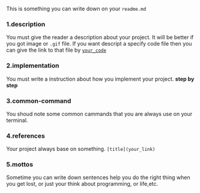 This is something you can write down on your `readme.md`

### 1.description
You must give the reader a description about your project. It will be better if you got image or `.gif` file.
If you want descript a specify code file then you can give the link to that file by [`your_code`](your_link)

### 2.implementation
You must write a instruction about how you implement your project. **step by step**

### 3.common-command
You shoud note some common cammands that you are always use on your terminal.

### 4.references
Your project always base on something. `[title](your_link)`

### 5.mottos
Sometime you can write down sentences help you do the right thing when you get lost, or just your think about programming, or life,etc.
